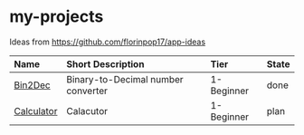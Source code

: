 # my-projects

Ideas from https://github.com/florinpop17/app-ideas

| Name                                                                                               | Short Description                  | Tier       |State|
| :------------------------------------------------------------------------------------------------- | :--------------------------------- | :--------- |:--|
| [Bin2Dec](https://github.com/florinpop17/app-ideas/blob/master/Projects/1-Beginner/Bin2Dec-App.md) | Binary-to-Decimal number converter | 1-Beginner |done|
|[Calculator](https://github.com/florinpop17/app-ideas/blob/master/Projects/1-Beginner/Calculator-App.md)|Calacutor|1-Beginner|plan|
